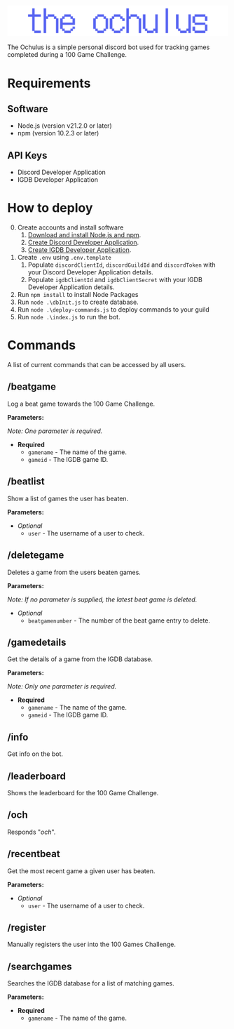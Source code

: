 ![The Ochulus logo](logo.png)

The Ochulus is a simple personal discord bot used for tracking games completed during a 100 Game Challenge.

# Requirements

## Software

- Node.js (version v21.2.0 or later)
- npm (version 10.2.3 or later)

## API Keys

- Discord Developer Application
- IGDB Developer Application

# How to deploy

0. Create accounts and install software
    1. [Download and install Node.js and npm](https://nodejs.org/en).
    1. [Create Discord Developer Application](https://discord.com/developers/applications).
    2. [Create IGDB Developer Application](https://www.igdb.com/api).
1. Create `.env` using `.env.template`
    1. Populate `discordClientId`, `discordGuildId` and `discordToken` with your Discord Developer Application details.
    2. Populate `igdbClientId` and `igdbClientSecret` with your IGDB Developer Application details.
2. Run `npm install` to install Node Packages
3. Run `node .\dbInit.js` to create database.
4. Run `node .\deploy-commands.js` to deploy commands to your guild
5. Run `node .\index.js` to run the bot.

# Commands

A list of current commands that can be accessed by all users.

## /beatgame

Log a beat game towards the 100 Game Challenge.

**Parameters:**

*Note: One parameter is required.*

- **Required**
    - `gamename` - The name of the game.
    - `gameid` - The IGDB game ID.

## /beatlist

Show a list of games the user has beaten.

**Parameters:**

- *Optional*
    - `user` - The username of a user to check.

## /deletegame

Deletes a game from the users beaten games.

**Parameters:**

*Note: If no parameter is supplied, the latest beat game is deleted.*

- *Optional*
    - `beatgamenumber` - The number of the beat game entry to delete.

## /gamedetails

Get the details of a game from the IGDB database.

**Parameters:**

*Note: Only one parameter is required.*

- **Required**
    - `gamename` - The name of the game.
    - `gameid` - The IGDB game ID.

## /info

Get info on the bot.

## /leaderboard

Shows the leaderboard for the 100 Game Challenge.

## /och

Responds "*och*".

## /recentbeat

Get the most recent game a given user has beaten.

**Parameters:**

- *Optional*
    - `user` - The username of a user to check.

## /register

Manually registers the user into the 100 Games Challenge.

## /searchgames

Searches the IGDB database for a list of matching games.

**Parameters:**

- **Required**
    - `gamename` - The name of the game.
